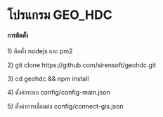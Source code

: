 <h1>โปรแกรม GEO_HDC</h1>
<h4>การติดตั้ง</h4>
<p> 1) ติดตั้ง nodejs และ pm2 
<p> 2) git clone https://github.com/sirensoft/geohdc.git
<p> 3) cd geohdc && npm install
<p> 4) ตั้งค่าระบบ config/config-main.json
<p> 5) ตั้งค่าการเชื่อมต่อ config/connect-gis.json